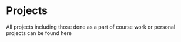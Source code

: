 # Projects
All projects including those done as a part of course work or personal projects can be found here
